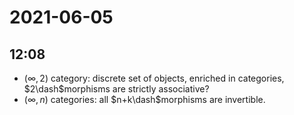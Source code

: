 # 2021-06-05

## 12:08

- $(\infty, 2)$ category: discrete set of objects, enriched in categories, $2\dash$morphisms are strictly associative?
- $(\infty, n)$ categories: all $n+k\dash$morphisms are invertible.
